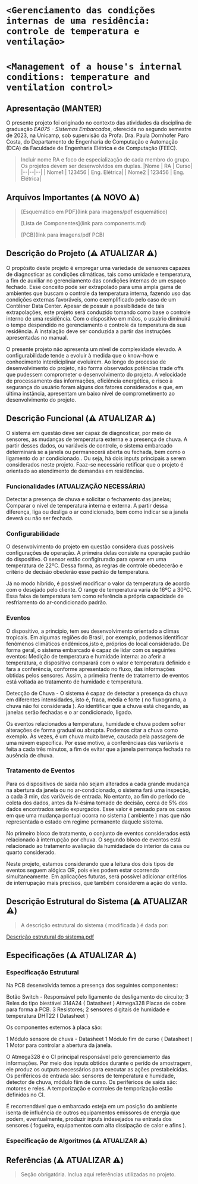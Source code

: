 # `<Gerenciamento das condições internas de uma residência: controle de temperatura e ventilação>`
# `<Management of a house's internal conditions: temperature and ventilation control>`

## Apresentação (MANTER)

O presente projeto foi originado no contexto das atividades da disciplina de graduação *EA075 - Sistemas Embarcados*, 
oferecida no segundo semestre de 2023, na Unicamp, sob supervisão da Profa. Dra. Paula Dornhofer Paro Costa, do Departamento de Engenharia de Computação e Automação (DCA) da Faculdade de Engenharia Elétrica e de Computação (FEEC).

> Incluir nome RA e foco de especialização de cada membro do grupo. Os projetos devem ser desenvolvidos em duplas.
> |Nome  | RA | Curso|
> |--|--|--|
> | Nome1  | 123456  | Eng. Elétrica|
> | Nome2  | 123456  | Eng. Elétrica|
> 
## Arquivos Importantes (:warning: NOVO :warning:)

>[Esquemático em PDF](link para imagens/pdf esquemático)
>
>[Lista de Componentes](link para components.md)
>
>[PCB](link para imagens/pdf PCB)

## Descrição do Projeto (:warning: ATUALIZAR :warning:)

O propósito deste projeto é empregar uma variedade de sensores capazes de diagnosticar as condições climáticas, tais como umidade e temperatura, a fim de auxiliar no gerenciamento das condições internas de um espaço fechado. Esse conceito pode ser extrapolado para uma ampla gama de ambientes que buscam o controle da temperatura interna, fazendo uso das condições externas favoráveis, como exemplificado pelo caso de um Contêiner Data Center. Apesar de possuir a possibilidade de tais extrapolações, este projeto será conduzido tomando como base o controle interno de uma residência. Com o dispositivo em mãos, o usuário diminuirá o tempo despendido no gerenciamento e controle da temperatura da sua residência. A instalação deve ser conduzida a partir das instruções apresentadas no manual.

O presente projeto não apresenta um nível de complexidade elevado. A configurabilidade tende a evoluir à medida que o know-how e conhecimento interdiciplinar evoluirem. Ao longo do processo de desenvolvimento do projeto, não forma observados potências trade offs que pudessem comprometer o desenvolvimento do projeto. A velocidade de processamento das informações, eficiência energética, e risco à segurança do usuário foram alguns dos fatores considerados e que, em última instância, apresentam um baixo nível de comprometimento ao desenvolvimento do projeto. 


## Descrição Funcional (:warning: ATUALIZAR :warning:)

O sistema em questão deve ser capaz de diagnosticar, por meio de sensores, as mudanças de temperatura externa e a presença de chuva. A partir desses dados, ou variáveis de controle, o sistema embarcado determinará se a janela ou permanecerá aberta ou fechada, bem como o ligamento do ar condicionado.. Ou seja, há dois inputs principais a serem considerados neste projeto. Faaz-se necessário retificar que o projeto é orientado ao atendimento de demandas em residências.


### Funcionalidades (ATUALIZAÇÃO NECESSÁRIA)

Detectar a presença de chuva e solicitar o fechamento das janelas;
Comparar o nível de temperatura interna e externa. A partir dessa diferença, liga ou desliga o ar condicionado, bem como indicar se a janela deverá ou não ser fechada.

### Configurabilidade

O desenvolvimento do projeto em questão considera duas possíveis configurações de operação. A primeira delas consiste na operação padrão do dispositivo. O sensor estão configirurado para operar em uma temperatura de 22ºC. Dessa forma, as regras de controle obedecerão e critério de decisão obederão esse padrão de temperatura.

Já no modo híbrido, é possível  modificar o valor da temperatura de acordo com o desejado pelo cliente. O range de temperatura varia de 16ºC a 30ºC. Essa faixa de temperatura tem como referência a própria capacidade de resfriamento do ar-condicionado padrão.

### Eventos

O dispositivo, a princípio, tem seu desenvolvimento orientado a climas tropicais. Em algumas regiões do Brasil, por exemplo, podemos identificar fenômenos climáticos endêmicos,isto é, próprios do local considerado. De forma geral, o sistema embarcado é capaz de lidar com os seguintes eventos: Medição de temperatura e humidade interna: ao aferir a temperatura, o dispositivo comparará com o valor e temperatura definido e fara a conferência, conforme apresentado no fluxo, das informações obtidas pelos sensores. Assim, a primeira frente de tratamento de eventos está voltada ao tratamento de humidade e temperatura. 

Detecção de Chuva - O sistema é capaz de detectar a presença da chuva em diferentes intensidades, isto é, fraca, média e forte ( no fluxograma, a chuva não foi considerada ). Ao identificar que a chuva está chegando, as janelas serão fechadas e o ar condicionado, ligado. 

Os eventos relacionados a temperatura, humidade e chuva podem sofrer alterações de forma gradual ou abrupta. Podemos citar a chuva como exemplo. Às vezes, é um chuva muito breve, causada pela passagem de uma núvem específica. Por esse motivo, a conferênciaas das variávris e feita a cada três minutos, a fim de evitar que a janela permança fechada na ausência de chuva.  


### Tratamento de Eventos

Para os dispositivos de saída não sejam alterados a cada grande mudança na abertura da janela ou no ar-condicionado, o sistema fará uma inspeção, a cada 3 min, das variáveis de entrada. No entanto, ao fim do período de coleta dos dados, antes da N-ésima tomade de decisão, cerca de 5% dos dados encontrados serão expurgados. Esse valor é pensado para os casos em que uma mudança pontual ocorra no sistema ( ambiente ) mas que não representada o estado em regime permanente daquele sistema.

No primeiro bloco de tratamento, o conjunto de eventos considerados está relacionado à interrupção por chuva. O segundo bloco de eventos está relacionado ao tratamento avaliação da humidadade do interior da casa ou quarto considerado. 

Neste projeto, estamos considerando que a leitura dos dois tipos de eventos seguem alógica OR, pois eles podem estar ocorrendo simultaneamente.  Em aplicações futuras, será possível adicionar critérios de interrupação mais precisos, que também considerem a ação do vento. 


## Descrição Estrutural do Sistema (:warning: ATUALIZAR :warning:)
> A descrição estrutural do sistema ( modificada ) é dada por:

[Descrição estrutural do sistema.pdf](https://github.com/f741963/ea075-2023.2/files/13539960/Descricao.estrutural.do.sistema.pdf)


## Especificações (:warning: ATUALIZAR :warning:)

### Especificação Estrutural

Na PCB desenvolvida temos a presença dos seguintes componentes::

Botão Switch - Responsável pelo ligamento de desligamento do circuito;
3 Reles do tipo biestável 314A24 ( Datasheet ) 
Atmega328 
Placas de cobre para forma a PCB. 
3 Resistores;
2 sensores digitais de humidade e temperatura DHT22 ( Datasheet ) 

Os  componentes externos à placa são: 

1 Módulo sensore de chuva - Datasheet
1 Módulo fim de curso ( Datasheet )
1 Motor para controlar a abertura da janela. 


O Atmega328 é o CI principal responsável pelo gerenciamento das informações. Por meio dos inputs obtidos durante o perído de amostragem, ele produz os outputs necessários para executar as ações prestabelcidas.  Os periféricos de entrada são: sensores de temperatura e humidade, detector de chuva, módulo fiim de curso. Os periféricos de saída são: motores e reles. A temporização e controles de temporização estão definidos no CI. 

É recomendável que o embarcado esteja em um posição do ambiente isenta de influência de outros equipamentos emissores de energia que  podem, eventualmente, produzir inputs indesejados na entrada dos sensores ( fogueira, equipamentos com alta dissipação de calor e afins ). 


### Especificação de Algoritmos (:warning: ATUALIZAR :warning:)

## Referências (:warning: ATUALIZAR :warning:)
> Seção obrigatória. Inclua aqui referências utilizadas no projeto.
